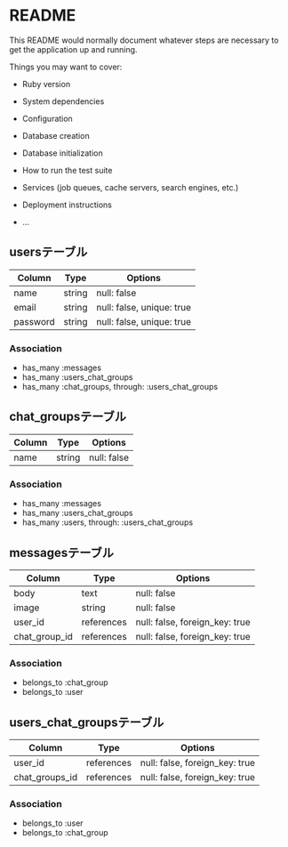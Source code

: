 # README

This README would normally document whatever steps are necessary to get the
application up and running.

Things you may want to cover:

* Ruby version

* System dependencies

* Configuration

* Database creation

* Database initialization

* How to run the test suite

* Services (job queues, cache servers, search engines, etc.)

* Deployment instructions

* ...

## usersテーブル

|Column|Type|Options|
|------|----|-------|
|name|string|null: false|
|email|string|null: false, unique: true|
|password|string|null: false, unique: true|

### Association
- has_many :messages
- has_many :users_chat_groups
- has_many :chat_groups, through: :users_chat_groups


## chat_groupsテーブル

|Column|Type|Options|
|------|----|-------|
|name|string|null: false|

### Association
- has_many :messages
- has_many :users_chat_groups
- has_many :users, through: :users_chat_groups

## messagesテーブル

|Column|Type|Options|
|------|----|-------|
|body|text|null: false|
|image|string|null: false|
|user_id|references|null: false, foreign_key: true|
|chat_group_id|references|null: false, foreign_key: true|

### Association
- belongs_to :chat_group
- belongs_to :user

## users_chat_groupsテーブル

|Column|Type|Options|
|------|----|-------|
|user_id|references|null: false, foreign_key: true|
|chat_groups_id|references|null: false, foreign_key: true|

### Association
- belongs_to :user
- belongs_to :chat_group
